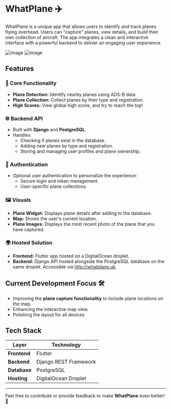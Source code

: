 # WhatPlane ✈️

WhatPlane is a unique app that allows users to identify and track planes flying overhead. Users can "capture" planes, view details, and build their own collection of aircraft. The app integrates a clean and interactive interface with a powerful backend to deliver an engaging user experience.

![image](https://github.com/user-attachments/assets/424a2717-d20d-4663-ad03-4a2adda7aa5e)
![image](https://github.com/user-attachments/assets/d566e1fb-a507-4aad-a9a7-4d23552b87fd)

## Features

### 🚀 Core Functionality
- **Plane Detection:** Identify nearby planes using ADS-B data.
- **Plane Collection:** Collect planes by their type and registration.
- **High Scores:** View global high score, and try to reach the top!

### 🌐 Backend API
- Built with **Django** and **PostgreSQL**.
- Handles:
  - Checking if planes exist in the database.
  - Adding new planes by type and registration.
  - Storing and managing user profiles and plane ownership.

### 🔐 Authentication
- Optional user authentication to personalize the experience:
  - Secure login and token management.
  - User-specific plane collections.

### 🖼️ Visuals
- **Plane Widget:** Displays plane details after adding to the database.
- **Map:** Shows the user's current location.
- **Plane Images:** Displays the most recent photo of the plane that you have captured.

### 🌍 Hosted Solution
- **Frontend:** Flutter app hosted on a DigitalOcean droplet.
- **Backend:** Django API hosted alongside the PostgreSQL database on the same droplet. Accessible via http://whatplane.uk.

## Current Development Focus 🛠️
- Improving the **plane capture functionality** to include plane locations on the map.
- Enhancing the interactive map view.
- Polishing the layout for all devices

## Tech Stack

| Layer        | Technology           |
|--------------|----------------------|
| **Frontend** | Flutter              |
| **Backend**  | Django REST Framework |
| **Database** | PostgreSQL           |
| **Hosting**  | DigitalOcean Droplet |

---

Feel free to contribute or provide feedback to make **WhatPlane** even better! 🛫

